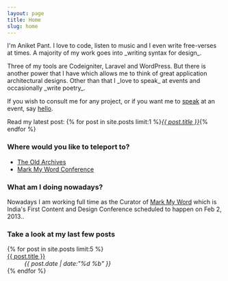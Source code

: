 ```yaml
---
layout: page
title: Home
slug: home
---
```

<p class="island lead" markdown="1">I'm Aniket Pant. I love to code, listen to music and I even write free-verses at times. A majority of my work goes into _writing syntax for design_.</p>

<section class="g one-whole info-on-me text-cols--2 landmark" markdown="1">
Three of my tools are Codeigniter, Laravel and WordPress. But there is another power that I have which allows me to think of great application architectural designs. Other than that I _love to speak_ at events and occasionally _write poetry_.

If you wish to consult me for any project, or if you want me to [speak](/speaking) at an event, say <a href="mailto:me@aniketpant.com">hello</a>.

Read my latest post: {% for post in site.posts limit:1 %}<a href="{{ post.url }}">_{{ post.title }}_</a>{% endfor %}
</section>

<section class="g one-half portable-one-whole links">
	<h3>Where would you like to teleport to?</h3>
	<ul class="block-list">
		<li><a href="/archive" class="block-list__link">The Old Archives</a></li>
		<li><a href="http://markmyword.in" class="block-list__link">Mark My Word Conference</a></li>
	</ul>
</section>

<section class="g one-half portable-one-whole">
	<h3>What am I doing nowadays?</h3>
	<p>Nowadays I am working full time as the Curator of <a href="http://markmyword.in">Mark My Word</a> which is India's First Content and Design Conference scheduled to happen on Feb 2, 2013..</p>
</section>

<section class="g one-whole recent-posts">
	<h3>Take a look at my last few posts</h3>
	<dl class="split">
		{% for post in site.posts limit:5 %}
			<dt class="split__title"><a href="{{ post.url }}">{{ post.title }}</a></dt>
			<dd class="split__detail"><em>{{ post.date | date:"%d %b" }}</em></dd>
		{% endfor %}
	</dl>
</section>
